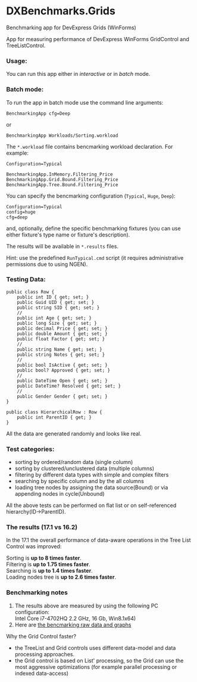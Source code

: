 # DXBenchmarks.Grids
Benchmarking app for DevExpress Grids (WinForms)

App for measuring performance of DevExpress WinForms GridControl and TreeListControl.

### Usage:

You can run this app either in *interactive* or in *batch* mode. 

### Batch mode:

To run the app in batch mode use the command line arguments:

    BenchmarkingApp cfg=Deep

or

    BenchmarkingApp Workloads/Sorting.workload

The `*.workload` file contains bencmarking workload declaration. For example:

    Configuration=Typical

    BenchmarkingApp.InMemory.Filtering_Price
    BenchmarkingApp.Grid.Bound.Filtering_Price
    BenchmarkingApp.Tree.Bound.Filtering_Price


You can specify the bencmarking configuration (`Typical`, `Huge`, `Deep`):

    Configuration=Typical
    config=huge
    cfg=deep

and, optionally, define the specific benchmarking fixtures (you can use either fixture's
type name or fixture's description).

The results will be available in `*.results` files.

Hint: use the predefined `RunTypical.cmd` script (it requires administrative permissions due to using NGEN).

### Testing Data:

    public class Row {
        public int ID { get; set; }
        public Guid UID { get; set; }
        public string SID { get; set; }
        //
        public int Age { get; set; }
        public long Size { get; set; }
        public decimal Price { get; set; }
        public double Amount { get; set; }
        public float Factor { get; set; }
        //
        public string Name { get; set; }
        public string Notes { get; set; }
        //
        public bool IsActive { get; set; }
        public bool? Approved { get; set; }
        //
        public DateTime Open { get; set; }
        public DateTime? Resolved { get; set; }
        //
        public Gender Gender { get; set; }
    }

    public class HierarchicalRow : Row {
        public int ParentID { get; }
    }

All the data are generated randomly and looks like real.

### Test categories:

 - sorting by ordered/random data (single column)
 - sorting by clustered/unclustered data (multiple columns)
 - filtering by different data types with simple and complex filters
 - searching by specific column and by the all columns
 - loading tree nodes by assigning the data source(Bound) or via appending nodes in cycle(Unbound)

All the above tests can be performed on flat list or on self-referenced hierarchy(ID->ParentID).
 
### The results (17.1 vs 16.2)

In the 17.1 the overall performance of data-aware operations in the Tree List Control was improved:

Sorting is **up to 8 times faster**.  
Filtering is **up to 1.75 times faster**.  
Searching is **up to 1.4 times faster**.  
Loading nodes tree is **up to 2.6 times faster**.  

### Benchmarking notes

1. The results above are measured by using the following PC configuration:  
   Intel Core i7-4702HQ 2.2 GHz, 16 Gb, Win8.1x64)
2. Here are [the bencmarking raw data and graphs](https://goo.gl/zCM6zT)

Why the Grid Control faster?
 - the TreeList and Grid controls uses different data-model and data processing approaches.
 - the Grid control is based on List' processing, so the Grid can use the most aggressive optimizations (for example parallel processing or indexed data-access)
